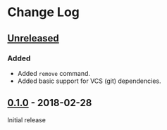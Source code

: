 # Change Log

## [Unreleased]

### Added

- Added `remove` command.
- Added basic support for VCS (git) dependencies.


## [0.1.0] - 2018-02-28

Initial release



[Unreleased]: https://github.com/sdispater/poetry/compare/0.1.0...master
[0.1.0]: https://github.com/sdispater/poetry/releases/tag/0.1.0
